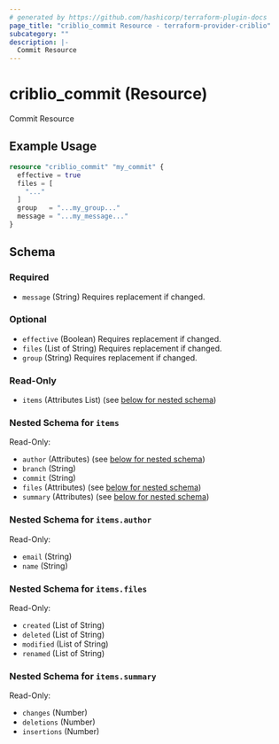 ```yaml
---
# generated by https://github.com/hashicorp/terraform-plugin-docs
page_title: "criblio_commit Resource - terraform-provider-criblio"
subcategory: ""
description: |-
  Commit Resource
---
```


# criblio_commit (Resource)

Commit Resource

## Example Usage

```terraform
resource "criblio_commit" "my_commit" {
  effective = true
  files = [
    "..."
  ]
  group   = "...my_group..."
  message = "...my_message..."
}
```

<!-- schema generated by tfplugindocs -->
## Schema

### Required

- `message` (String) Requires replacement if changed.

### Optional

- `effective` (Boolean) Requires replacement if changed.
- `files` (List of String) Requires replacement if changed.
- `group` (String) Requires replacement if changed.

### Read-Only

- `items` (Attributes List) (see [below for nested schema](#nestedatt--items))

<a id="nestedatt--items"></a>
### Nested Schema for `items`

Read-Only:

- `author` (Attributes) (see [below for nested schema](#nestedatt--items--author))
- `branch` (String)
- `commit` (String)
- `files` (Attributes) (see [below for nested schema](#nestedatt--items--files))
- `summary` (Attributes) (see [below for nested schema](#nestedatt--items--summary))

<a id="nestedatt--items--author"></a>
### Nested Schema for `items.author`

Read-Only:

- `email` (String)
- `name` (String)


<a id="nestedatt--items--files"></a>
### Nested Schema for `items.files`

Read-Only:

- `created` (List of String)
- `deleted` (List of String)
- `modified` (List of String)
- `renamed` (List of String)


<a id="nestedatt--items--summary"></a>
### Nested Schema for `items.summary`

Read-Only:

- `changes` (Number)
- `deletions` (Number)
- `insertions` (Number)
